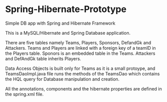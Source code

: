 # Spring-Hibernate-Prototype
Simple DB app with Spring and Hibernate Framework

This is a MySQL/Hibernate and Spring Database application. 

There are five tables namely Teams, Players, Sponsors, DefandGk and Attackers. Teams and Players are linked with a foreign key of
a teamID in the Players table. Sponors is an embedded table in the Teams. Attackers and DefAndGk table inherits Players. 

Data Access Objects is built only for Teams as it is a small protoype, and TeamsDaoImpl.java file runs the methods of the TeamsDao
which contains the HQL query for Database manipulation and creation.

All the annotations, components and the hibernate properties are defined in the spring.xml file.

